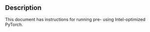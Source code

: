 <!-- 10. Description -->
## Description

This document has instructions for running <model name> pre-<mode> using
Intel-optimized PyTorch.
